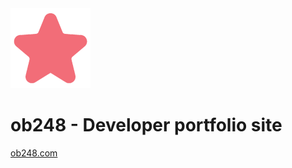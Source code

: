 <img src="public/favicon.svg" width="128" />

# ob248 - Developer portfolio site

[ob248.com](https://ob248.com)


